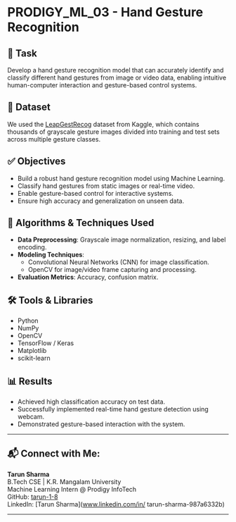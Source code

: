 # PRODIGY_ML_03 - Hand Gesture Recognition

## 📌 Task
Develop a hand gesture recognition model that can accurately identify and classify different hand gestures from image or video data, enabling intuitive human-computer interaction and gesture-based control systems.

## 📁 Dataset
We used the [LeapGestRecog](https://www.kaggle.com/datasets/gti-upm/leapgestrecog) dataset from Kaggle, which contains thousands of grayscale gesture images divided into training and test sets across multiple gesture classes.

## ✅ Objectives
- Build a robust hand gesture recognition model using Machine Learning.
- Classify hand gestures from static images or real-time video.
- Enable gesture-based control for interactive systems.
- Ensure high accuracy and generalization on unseen data.

## 🧠 Algorithms & Techniques Used
- **Data Preprocessing**: Grayscale image normalization, resizing, and label encoding.
- **Modeling Techniques**:  
  - Convolutional Neural Networks (CNN) for image classification.  
  - OpenCV for image/video frame capturing and processing.
- **Evaluation Metrics**: Accuracy, confusion matrix.

## 🛠️ Tools & Libraries
- Python
- NumPy
- OpenCV
- TensorFlow / Keras
- Matplotlib
- scikit-learn

## 📊 Results
- Achieved high classification accuracy on test data.
- Successfully implemented real-time hand gesture detection using webcam.
- Demonstrated gesture-based interaction with the system.

---

## 📬 Connect with Me:

**Tarun Sharma**  
B.Tech CSE | K.R. Mangalam University  
Machine Learning Intern @ Prodigy InfoTech  
GitHub: [tarun-1-8](https://github.com/tarun-1-8)  
LinkedIn: [Tarun Sharma](www.linkedin.com/in/
tarun-sharma-987a6332b)

---






